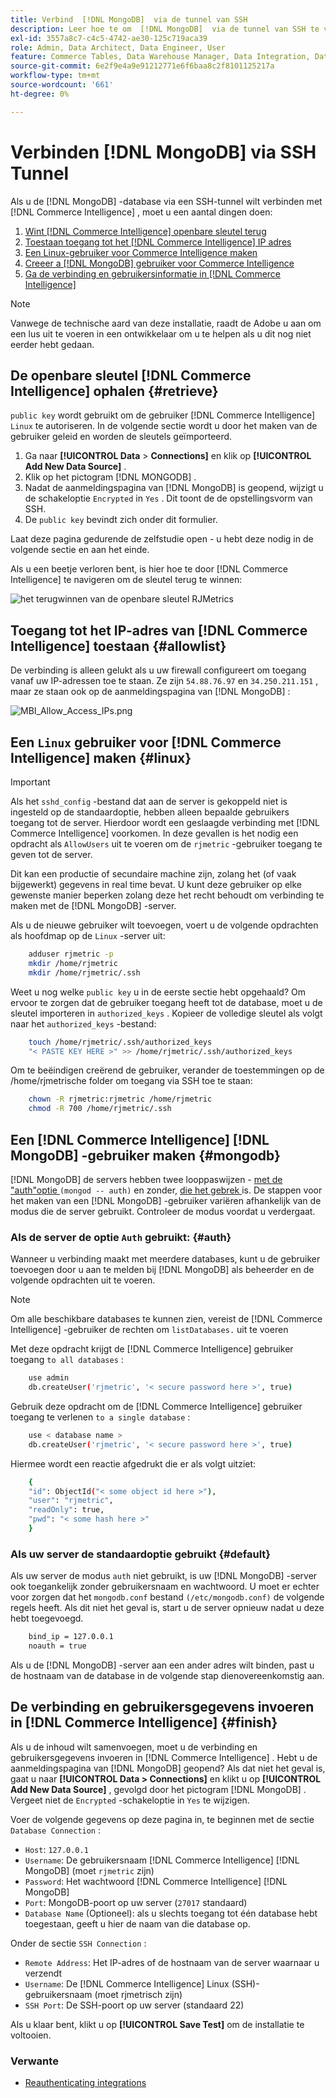 ```yaml
---
title: Verbind  [!DNL MongoDB]  via de tunnel van SSH
description: Leer hoe te om  [!DNL MongoDB]  via de tunnel van SSH te verbinden.
exl-id: 3557a8c7-c4c5-4742-ae30-125c719aca39
role: Admin, Data Architect, Data Engineer, User
feature: Commerce Tables, Data Warehouse Manager, Data Integration, Data Import/Export
source-git-commit: 6e2f9e4a9e91212771e6f6baa8c2f8101125217a
workflow-type: tm+mt
source-wordcount: '661'
ht-degree: 0%

---
```


# Verbinden [!DNL MongoDB] via SSH Tunnel

Als u de [!DNL MongoDB] -database via een SSH-tunnel wilt verbinden met [!DNL Commerce Intelligence] , moet u een aantal dingen doen:

1. [Wint  [!DNL Commerce Intelligence]  openbare sleutel terug](#retrieve)
1. [Toestaan toegang tot het  [!DNL Commerce Intelligence]  IP adres](#allowlist)
1. [Een Linux-gebruiker voor Commerce Intelligence maken](#linux)
1. [Creeer a [!DNL MongoDB]  gebruiker voor Commerce Intelligence](#mongodb)
1. [Ga de verbinding en gebruikersinformatie in  [!DNL Commerce Intelligence]](#finish)

>[!NOTE]
>
>Vanwege de technische aard van deze installatie, raadt de Adobe u aan om een lus uit te voeren in een ontwikkelaar om u te helpen als u dit nog niet eerder hebt gedaan.

## De openbare sleutel [!DNL Commerce Intelligence] ophalen {#retrieve}

`public key` wordt gebruikt om de gebruiker [!DNL Commerce Intelligence] `Linux` te autoriseren. In de volgende sectie wordt u door het maken van de gebruiker geleid en worden de sleutels geïmporteerd.

1. Ga naar **[!UICONTROL Data** > **Connections]** en klik op **[!UICONTROL Add New Data Source]** .
1. Klik op het pictogram [!DNL MONGODB] .
1. Nadat de aanmeldingspagina van [!DNL MongoDB] is geopend, wijzigt u de schakeloptie `Encrypted` in `Yes` . Dit toont de de opstellingsvorm van SSH.
1. De `public key` bevindt zich onder dit formulier.

Laat deze pagina gedurende de zelfstudie open - u hebt deze nodig in de volgende sectie en aan het einde.

Als u een beetje verloren bent, is hier hoe te door [!DNL Commerce Intelligence] te navigeren om de sleutel terug te winnen:

![ het terugwinnen van de openbare sleutel RJMetrics ](../../../assets/MongoDB_Public_Key.gif)<!--{:.zoom}-->

## Toegang tot het IP-adres van [!DNL Commerce Intelligence] toestaan {#allowlist}

De verbinding is alleen gelukt als u uw firewall configureert om toegang vanaf uw IP-adressen toe te staan. Ze zijn `54.88.76.97` en `34.250.211.151` , maar ze staan ook op de aanmeldingspagina van [!DNL MongoDB] :

![ MBI_Allow_Access_IPs.png ](../../../assets/MBI_allow_access_IPs.png)

## Een `Linux` gebruiker voor [!DNL Commerce Intelligence] maken {#linux}

>[!IMPORTANT]
>
>Als het `sshd_config` -bestand dat aan de server is gekoppeld niet is ingesteld op de standaardoptie, hebben alleen bepaalde gebruikers toegang tot de server. Hierdoor wordt een geslaagde verbinding met [!DNL Commerce Intelligence] voorkomen. In deze gevallen is het nodig een opdracht als `AllowUsers` uit te voeren om de `rjmetric` -gebruiker toegang te geven tot de server.

Dit kan een productie of secundaire machine zijn, zolang het (of vaak bijgewerkt) gegevens in real time bevat. U kunt deze gebruiker op elke gewenste manier beperken zolang deze het recht behoudt om verbinding te maken met de [!DNL MongoDB] -server.

Als u de nieuwe gebruiker wilt toevoegen, voert u de volgende opdrachten als hoofdmap op de `Linux` -server uit:

```bash
    adduser rjmetric -p
    mkdir /home/rjmetric
    mkdir /home/rjmetric/.ssh
```

Weet u nog welke `public key` u in de eerste sectie hebt opgehaald? Om ervoor te zorgen dat de gebruiker toegang heeft tot de database, moet u de sleutel importeren in `authorized_keys` . Kopieer de volledige sleutel als volgt naar het `authorized_keys` -bestand:

```bash
    touch /home/rjmetric/.ssh/authorized_keys
    "< PASTE KEY HERE >" >> /home/rjmetric/.ssh/authorized_keys
```

Om te beëindigen creërend de gebruiker, verander de toestemmingen op de /home/rjmetrische folder om toegang via SSH toe te staan:

```bash
    chown -R rjmetric:rjmetric /home/rjmetric
    chmod -R 700 /home/rjmetric/.ssh
```

## Een [!DNL Commerce Intelligence] [!DNL MongoDB] -gebruiker maken {#mongodb}

[!DNL MongoDB] de servers hebben twee looppaswijzen - [ met de &quot;auth&quot;optie ](#auth) `(mongod -- auth)` en zonder, [ die het gebrek ](#default) is. De stappen voor het maken van een [!DNL MongoDB] -gebruiker variëren afhankelijk van de modus die de server gebruikt. Controleer de modus voordat u verdergaat.

### Als de server de optie `Auth` gebruikt: {#auth}

Wanneer u verbinding maakt met meerdere databases, kunt u de gebruiker toevoegen door u aan te melden bij [!DNL MongoDB] als beheerder en de volgende opdrachten uit te voeren.

>[!NOTE]
>
>Om alle beschikbare databases te kunnen zien, vereist de [!DNL Commerce Intelligence] -gebruiker de rechten om `listDatabases.` uit te voeren

Met deze opdracht krijgt de [!DNL Commerce Intelligence] gebruiker toegang `to all databases` :

```bash
    use admin
    db.createUser('rjmetric', '< secure password here >', true)
```

Gebruik deze opdracht om de [!DNL Commerce Intelligence] gebruiker toegang te verlenen `to a single database` :

```bash
    use < database name >
    db.createUser('rjmetric', '< secure password here >', true)
```

Hiermee wordt een reactie afgedrukt die er als volgt uitziet:

```bash
    {
    "id": ObjectId("< some object id here >"),
    "user": "rjmetric",
    "readOnly": true,
    "pwd": "< some hash here >"
    }
```

### Als uw server de standaardoptie gebruikt {#default}

Als uw server de modus `auth` niet gebruikt, is uw [!DNL MongoDB] -server ook toegankelijk zonder gebruikersnaam en wachtwoord. U moet er echter voor zorgen dat het `mongodb.conf` bestand `(/etc/mongodb.conf)` de volgende regels heeft. Als dit niet het geval is, start u de server opnieuw nadat u deze hebt toegevoegd.

```bash
    bind_ip = 127.0.0.1
    noauth = true
```

Als u de [!DNL MongoDB] -server aan een ander adres wilt binden, past u de hostnaam van de database in de volgende stap dienovereenkomstig aan.

## De verbinding en gebruikersgegevens invoeren in [!DNL Commerce Intelligence] {#finish}

Als u de inhoud wilt samenvoegen, moet u de verbinding en gebruikersgegevens invoeren in [!DNL Commerce Intelligence] . Hebt u de aanmeldingspagina van [!DNL MongoDB] geopend? Als dat niet het geval is, gaat u naar **[!UICONTROL Data > Connections]** en klikt u op **[!UICONTROL Add New Data Source]** , gevolgd door het pictogram [!DNL MongoDB] . Vergeet niet de `Encrypted` -schakeloptie in `Yes` te wijzigen.

Voer de volgende gegevens op deze pagina in, te beginnen met de sectie `Database Connection` :

* `Host`: `127.0.0.1`
* `Username`: De gebruikersnaam [!DNL Commerce Intelligence] [!DNL MongoDB] (moet `rjmetric` zijn)
* `Password`: Het wachtwoord [!DNL Commerce Intelligence] [!DNL MongoDB]
* `Port`: MongoDB-poort op uw server (`27017` standaard)
* `Database Name` (Optioneel): als u slechts toegang tot één database hebt toegestaan, geeft u hier de naam van die database op.

Onder de sectie `SSH Connection` :

* `Remote Address`: Het IP-adres of de hostnaam van de server waarnaar u verzendt
* `Username`: De [!DNL Commerce Intelligence] Linux (SSH)-gebruikersnaam (moet rjmetrisch zijn)
* `SSH Port`: De SSH-poort op uw server (standaard 22)

Als u klaar bent, klikt u op **[!UICONTROL Save Test]** om de installatie te voltooien.

### Verwante

* [ Reauthenticating integrations ](https://experienceleague.adobe.com/docs/commerce-knowledge-base/kb/how-to/mbi-reauthenticating-integrations.html?lang=nl-NL)
